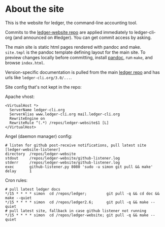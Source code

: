 # About the site

This is the website for ledger, the command-line accounting tool.

Commits to the
[ledger-website repo](http://github.com/simonmichael/ledger-website) are
applied immediately to ledger-cli-org (and announced on #ledger). You can
get commit access by asking.

The main site is static html pages rendered with pandoc and make.
`site.tmpl` is the pandoc template defining layout for the main site.  To
preview changes locally before committing, install
[pandoc](http://johnmacfarlane.net/pandoc), run `make`, and browse
`index.html`.

Version-specific documentation is pulled from the main
[ledger repo](http://github.com/jwiegley/ledger) and has urls like
`ledger-cli.org/3.0/...`.

Site config that's not kept in the repo:

Apache vhost:
    
    <VirtualHost *>
      ServerName ledger-cli.org
      ServerAlias www.ledger-cli.org mail.ledger-cli.org
      RewriteEngine on
      RewriteRule ^(.*) /repos/ledger-website$1 [L]
    </VirtualHost>

Angel (daemon manager) config:

    # listen for github post-receive notifications, pull latest site
    [ledger-website-listener]
    directory  /repos/ledger-website
    stdout     /repos/ledger-website/github-listener.log
    stderr     /repos/ledger-website/github-listener.log
    exec       github-listener.py 8080 'sudo -u simon git pull && make'
    delay      1

Cron rules:

    # pull latest ledger docs
    */15 * * * * simon  cd /repos/ledger;         git pull -q && cd doc && make --quiet
    */15 * * * * simon  cd /repos/ledger2.6;      git pull -q && make --quiet
    # pull latest site, fallback in case github listener not running
    */15 * * * * simon  cd /repos/ledger-website; git pull -q && make --quiet

